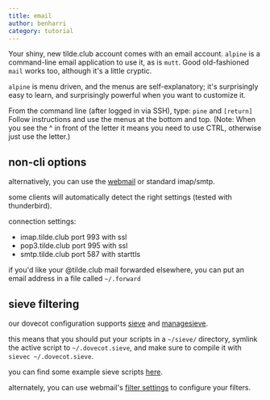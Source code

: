 ```yaml
---
title: email
author: benharri
category: tutorial
---
```


Your shiny, new tilde.club account comes with an email account. `alpine`  is a command-line email application to use it, as is `mutt`. Good old-fashioned `mail` works too, although it's a little cryptic.

`alpine` is menu driven, and the menus are self-explanatory; it's surprisingly easy to learn, and surprisingly powerful when you want to customize it.

From the command line (after logged in via SSH), type: `pine` and `[return]`
Follow instructions and use the menus at the bottom and top. (Note: When you see the ^ in front of the letter it means you need to use CTRL, otherwise just use the letter.)

## non-cli options

alternatively, you can use the [webmail](https://webmail.tilde.club/) or standard imap/smtp.

some clients will automatically detect the right settings (tested with thunderbird).

connection settings:

- imap.tilde.club port 993 with ssl
- pop3.tilde.club port 995 with ssl
- smtp.tilde.club port 587 with starttls

if you'd like your @tilde.club mail forwarded elsewhere, you can put an email 
address in a file called `~/.forward`

## sieve filtering

our dovecot configuration supports [sieve](http://sieve.info/) and 
[managesieve](https://wiki1.dovecot.org/ManageSieve).

this means that you should put your scripts in a `~/sieve/` directory,
symlink the active script to `~/.dovecot.sieve`, and make sure to compile it
with `sievec ~/.dovecot.sieve`.

you can find some example sieve scripts [here](
https://wiki.dovecot.org/Pigeonhole/Sieve/Examples).

alternately, you can use webmail's [filter settings](
https://webmail.tilde.club/#/settings/filters) to configure your filters.


